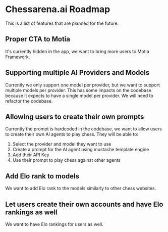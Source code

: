 # Chessarena.ai Roadmap

This is a list of features that are planned for the future.

## Proper CTA to Motia

It's currently hidden in the app, we want to bring more users to Motia Framework.

## Supporting multiple AI Providers and Models

Currently we only support one model per provider, but we want to support multiple models per provider.
This has some impacts on the codebase because it expects to have a single model per provider. We will
need to refactor the codebase.

## Allowing users to create their own prompts

Currently the prompt is hardcoded in the codebase, we want to allow users to create their own AI
agents to play chess. They will be able to:

1. Select the provider and model they want to use
2. Create a prompt for the AI agent using mustache template engine
3. Add their API Key
4. Use their prompt to play chess against other agents

## Add Elo rank to models

We want to add Elo rank to the models similarly to other chess websites.

## Let users create their own accounts and have Elo rankings as well

We want to have Elo rankings for users as well.
